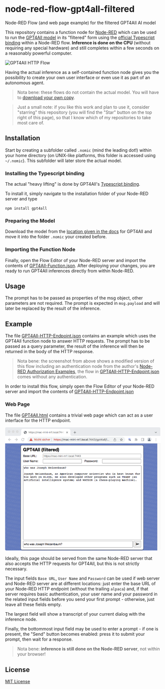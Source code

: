 # node-red-flow-gpt4all-filtered #

Node-RED Flow (and web page example) for the filtered GPT4All AI model

This repository contains a function node for [Node-RED](https://nodered.org/) which can be used to run the [GPT4All model](https://github.com/nomic-ai/gpt4all) in its "filtered" form using the [official Typescript binding](https://github.com/nomic-ai/gpt4all-ts) within a Node-RED flow. **Inference is done on the CPU** (without requiring any special hardware) and still completes within a few seconds on a reasonably powerful computer.

![GPT4All HTTP Flow](./GPT4All-HTTP-Flow.png)

Having the actual inference as a self-contained function node gives you the possibility to create your own user interface or even use it as part of an autonomous agent.

> Nota bene: these flows do not contain the actual model. You will have to [download your own copy](https://the-eye.eu/public/AI/models/nomic-ai/gpt4all/gpt4all-lora-quantized.bin).

> Just a small note: if you like this work and plan to use it, consider "starring" this repository (you will find the "Star" button on the top right of this page), so that I know which of my repositories to take most care of.

## Installation ##

Start by creating a subfolder called `.nomic` (mind the leading dot!) within your home directory (on UNIX-like platforms, this folder is accessed using `~/.nomic`). This subfolder will later store the actual model.

### Installing the Typescript binding ###

The actual "heavy lifting" is done by GPT4All's [Typescript binding](https://github.com/nomic-ai/gpt4all-ts).

To install it, simply navigate to the installation folder of your Node-RED server and type

```
npm install gpt4all
```

### Preparing the Model ###

Download the model from the [location given in the docs](https://the-eye.eu/public/AI/models/nomic-ai/gpt4all/gpt4all-lora-quantized.bin) for GPT4All and move it into the folder `.nomic` your created before.

### Importing the Function Node ###

Finally, open the Flow Editor of your Node-RED server and import the contents of [GPT4All-Function.json](./GPT4All-Function.json). After deploying your changes, you are ready to run GPT4All inferences directly from within Node-RED.

## Usage ##

The prompt has to be passed as properties of the msg object, other parameters are not required. The prompt is expected in `msg.payload` and will later be replaced by the result of the inference.

## Example ##

The file [GPT4All-HTTP-Endpoint.json](./GPT4All-HTTP-Endpoint.json) contains an example which uses the GPT4All function node to answer HTTP requests. The prompt has to be passed as a query parameter, the result of the inference will then be returned in the body of the HTTP response.

> Nota bene: the screenshot from above shows a modified version of this flow including an authentication node from the author's [Node-RED Authorization Examples](https://github.com/rozek/node-red-authorization-examples), the flow in [GPT4All-HTTP-Endpoint.json](./GPT4All-HTTP-Endpoint.json) comes without any authentication.

In order to install this flow, simply open the Flow Editor of your Node-RED server and import the contents of [GPT4All-HTTP-Endpoint.json](./GPT4All-HTTP-Endpoint.json)

### Web Page ###

The file [GPT4All.html](./GPT4All.html) contains a trivial web page which can act as a user interface for the HTTP endpoint.

![GPT4All Screenshot](./GPT4All-Screenshot.png)

Ideally, this page should be served from the same Node-RED server that also accepts the HTTP requests for GPT4All, but this is not strictly necessary.

The input fields `Base URL`, `User Name` and `Password` can be used if web server and Node-RED server are at different locations: just enter the base URL of your Node-RED HTTP endpoint (without the trailing `alpaca`) and, if that server requires basic authentication, your user name and your password in the related input fields before you send your first prompt - otherwise, just leave all these fields empty.

The largest field will show a transcript of your current dialog with the inference node.

Finally, the bottommost input field may be used to enter a prompt - if one is present, the "Send" button becomes enabled: press it to submit your prompt, then wait for a response.

> Nota bene: **inference is still done on the Node-RED server**, not within your browser!

## License ##

[MIT License](LICENSE.md)
